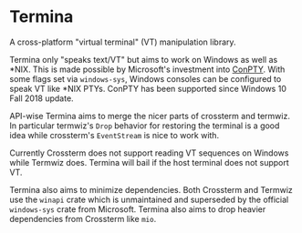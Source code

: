 # Termina

<!-- [![Crates.io](https://img.shields.io/crates/v/termina.svg)](https://crates.io/crates/termina) -->
<!-- [![Documentation](https://docs.rs/termina/badge.svg)](https://docs.rs/termina) -->

A cross-platform "virtual terminal" (VT) manipulation library.

Termina only "speaks text/VT" but aims to work on Windows as well as *NIX. This is made possible by Microsoft's investment into [ConPTY](https://devblogs.microsoft.com/commandline/windows-command-line-introducing-the-windows-pseudo-console-conpty/). With some flags set via `windows-sys`, Windows consoles can be configured to speak VT like *NIX PTYs. ConPTY has been supported since Windows 10 Fall 2018 update.

API-wise Termina aims to merge the nicer parts of crossterm and termwiz. In particular termwiz's `Drop` behavior for restoring the terminal is a good idea while crossterm's `EventStream` is nice to work with.

Currently Crossterm does not support reading VT sequences on Windows while Termwiz does. Termina will bail if the host terminal does not support VT.

Termina also aims to minimize dependencies. Both Crossterm and Termwiz use the `winapi` crate which is unmaintained and superseded by the official `windows-sys` crate from Microsoft. Termina also aims to drop heavier dependencies from Crossterm like `mio`.
